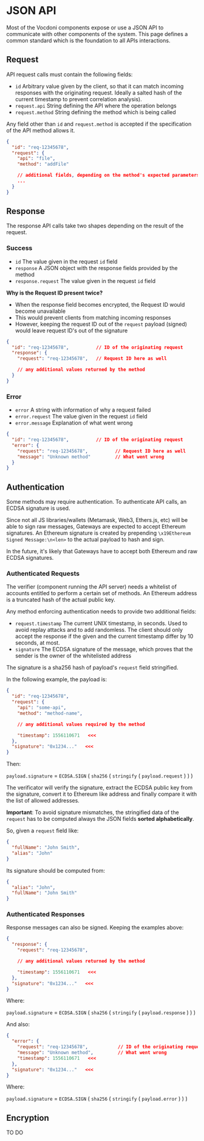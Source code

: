# JSON API

Most of the Vocdoni components expose or use a JSON API to communicate with other components of the system. This page defines a common standard which is the foundation to all APIs interactions.

## Request

API request calls must contain the following fields:

+ `id` Arbitrary value given by the client, so that it can match incoming responses with the originating request. Ideally a salted hash of the current timestamp to prevent correlation analysis).
+ `request.api` String defining the API where the operation belongs
+ `request.method` String defining the method which is being called

Any field other than `id` and `request.method` is accepted if the specification of the API method allows it.

```json
{
  "id": "req-12345678",
  "request": {
    "api": "file",
    "method": "addFile"

    // additional fields, depending on the method's expected parameters
    ...
  }
}
```

## Response

The response API calls take two shapes depending on the result of the request.

### Success

+ `id` The value given in the request `id` field
+ `response` A JSON object with the response fields provided by the method
+ `response.request` The value given in the request `id` field

**Why is the Request ID present twice?**

- When the response field becomes encrypted, the Request ID would become unavailable
- This would prevent clients from matching incoming responses
- However, keeping the request ID out of the `request` payload (signed) would leave request ID's out of the signature

```json
{
  "id": "req-12345678",          // ID of the originating request
  "response": {
    "request": "req-12345678",   // Request ID here as well

    // any additional values returned by the method
  }
}
```

### Error

+ `error` A string with information of why a request failed
+ `error.request` The value given in the request `id` field
+ `error.message` Explanation of what went wrong

```json
{
  "id": "req-12345678",          // ID of the originating request
  "error": {
    "request": "req-12345678",          // Request ID here as well
    "message": "Unknown method"         // What went wrong
  }
}
```

## Authentication

Some methods may require authentication. To authenticate API calls, an ECDSA signature is used.

Since not all JS libraries/wallets (Metamask, Web3, Ethers.js, etc) will be able to sign raw messages, Gateways are expected to accept Ethereum signatures. An Ethereum signature is created by prepending `\x19Ethereum Signed Message:\n<len>` to the actual payload to hash and sign.

In the future, it's likely that Gateways have to accept both Ethereum and raw ECDSA signatures.

### Authenticated Requests

The verifier (component running the API server) needs a whitelist of accounts entitled to perform a certain set of methods. An Ethereum address is a truncated hash of the actual public key.

Any method enforcing authentication needs to provide two additional fields:

+ `request.timestamp`  The current UNIX timestamp, in seconds. Used to avoid replay attacks and to add randomless. The client should only accept the response if the given and the current timestamp differ by 10 seconds, at most.
+ `signature`  The ECDSA signature of the message, which proves that the sender is the owner of the whitelisted address

The signature is a sha256 hash of payload's `request` field stringified.

In the following example, the payload is:

```json
{
  "id": "req-12345678",
  "request": {
    "api": "some-api",
    "method": "method-name",

    // any additional values required by the method

    "timestamp": 1556110671   <<<
  },
  "signature": "0x1234..."   <<<
}
```

Then:

`payload.signature` = `ECDSA.SIGN` ( `sha256` ( `stringify` ( `payload.request` ) ) )

The verificator will verify the signature, extract the ECDSA public key from the signature, convert it to Ethereum like address and finally compare it with the list of allowed addresses.

**Important**: To avoid signature mismatches, the stringified data of the `request` has to be computed always the JSON fields **sorted alphabetically**.

So, given a `request` field like:

```json
{
  "fullName": "John Smith",
  "alias": "John"
}
```

Its signature should be computed from:

```json
{
  "alias": "John",
  "fullName": "John Smith"
}
```

### Authenticated Responses

Response messages can also be signed. Keeping the examples above:

```json
{
  "response": {
    "request": "req-12345678",

    // any additional values returned by the method

    "timestamp": 1556110671   <<<
  },
  "signature": "0x1234..."   <<<
}
```

Where:

`payload.signature` = `ECDSA.SIGN` ( `sha256` ( `stringify` ( `payload.response` ) ) )

And also:

```json
{
  "error": {
    "request": "req-12345678",           // ID of the originating request
    "message": "Unknown method",         // What went wrong
    "timestamp": 1556110671   <<<
  },
  "signature": "0x1234..."   <<<
}
```

Where:

`payload.signature` = `ECDSA.SIGN` ( `sha256` ( `stringify` ( `payload.error` ) ) )



## Encryption

TO DO

